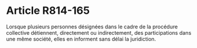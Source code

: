# Article R814-165

Lorsque plusieurs personnes désignées dans le cadre de la procédure collective détiennent, directement ou indirectement, des participations dans une même société, elles en informent sans délai la juridiction.
